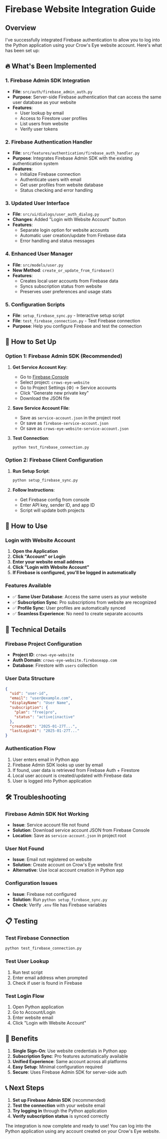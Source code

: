 # Firebase Website Integration Guide

## Overview

I've successfully integrated Firebase authentication to allow you to log into the Python application using your Crow's Eye website account. Here's what has been set up:

## 🔥 What's Been Implemented

### 1. Firebase Admin SDK Integration
- **File**: `src/auth/firebase_admin_auth.py`
- **Purpose**: Server-side Firebase authentication that can access the same user database as your website
- **Features**:
  - User lookup by email
  - Access to Firestore user profiles
  - List users from website
  - Verify user tokens

### 2. Firebase Authentication Handler
- **File**: `src/features/authentication/firebase_auth_handler.py`
- **Purpose**: Integrates Firebase Admin SDK with the existing authentication system
- **Features**:
  - Initialize Firebase connection
  - Authenticate users with email
  - Get user profiles from website database
  - Status checking and error handling

### 3. Updated User Interface
- **File**: `src/ui/dialogs/user_auth_dialog.py`
- **Changes**: Added "Login with Website Account" button
- **Features**:
  - Separate login option for website accounts
  - Automatic user creation/update from Firebase data
  - Error handling and status messages

### 4. Enhanced User Manager
- **File**: `src/models/user.py`
- **New Method**: `create_or_update_from_firebase()`
- **Features**:
  - Creates local user accounts from Firebase data
  - Syncs subscription status from website
  - Preserves user preferences and usage stats

### 5. Configuration Scripts
- **File**: `setup_firebase_sync.py` - Interactive setup script
- **File**: `test_firebase_connection.py` - Test Firebase connection
- **Purpose**: Help you configure Firebase and test the connection

## 🚀 How to Set Up

### Option 1: Firebase Admin SDK (Recommended)

1. **Get Service Account Key**:
   - Go to [Firebase Console](https://console.firebase.google.com/)
   - Select project: `crows-eye-website`
   - Go to Project Settings (⚙️) → Service accounts
   - Click "Generate new private key"
   - Download the JSON file

2. **Save Service Account File**:
   - Save as `service-account.json` in the project root
   - Or save as `firebase-service-account.json`
   - Or save as `crows-eye-website-service-account.json`

3. **Test Connection**:
   ```bash
   python test_firebase_connection.py
   ```

### Option 2: Firebase Client Configuration

1. **Run Setup Script**:
   ```bash
   python setup_firebase_sync.py
   ```

2. **Follow Instructions**:
   - Get Firebase config from console
   - Enter API key, sender ID, and app ID
   - Script will update both projects

## 🎯 How to Use

### Login with Website Account

1. **Open the Application**
2. **Click "Account" or Login**
3. **Enter your website email address**
4. **Click "Login with Website Account"**
5. **If Firebase is configured, you'll be logged in automatically**

### Features Available

- ✅ **Same User Database**: Access the same users as your website
- ✅ **Subscription Sync**: Pro subscriptions from website are recognized
- ✅ **Profile Sync**: User profiles are automatically synced
- ✅ **Seamless Experience**: No need to create separate accounts

## 🔧 Technical Details

### Firebase Project Configuration
- **Project ID**: `crows-eye-website`
- **Auth Domain**: `crows-eye-website.firebaseapp.com`
- **Database**: Firestore with `users` collection

### User Data Structure
```json
{
  "uid": "user-id",
  "email": "user@example.com",
  "displayName": "User Name",
  "subscription": {
    "plan": "free|pro",
    "status": "active|inactive"
  },
  "createdAt": "2025-01-27T...",
  "lastLoginAt": "2025-01-27T..."
}
```

### Authentication Flow
1. User enters email in Python app
2. Firebase Admin SDK looks up user by email
3. If found, user data is retrieved from Firebase Auth + Firestore
4. Local user account is created/updated with Firebase data
5. User is logged into Python application

## 🛠️ Troubleshooting

### Firebase Admin SDK Not Working
- **Issue**: Service account file not found
- **Solution**: Download service account JSON from Firebase Console
- **Location**: Save as `service-account.json` in project root

### User Not Found
- **Issue**: Email not registered on website
- **Solution**: Create account on Crow's Eye website first
- **Alternative**: Use local account creation in Python app

### Configuration Issues
- **Issue**: Firebase not configured
- **Solution**: Run `python setup_firebase_sync.py`
- **Check**: Verify `.env` file has Firebase variables

## 📋 Testing

### Test Firebase Connection
```bash
python test_firebase_connection.py
```

### Test User Lookup
1. Run test script
2. Enter email address when prompted
3. Check if user is found in Firebase

### Test Login Flow
1. Open Python application
2. Go to Account/Login
3. Enter website email
4. Click "Login with Website Account"

## 🎉 Benefits

1. **Single Sign-On**: Use website credentials in Python app
2. **Subscription Sync**: Pro features automatically available
3. **Unified Experience**: Same account across all platforms
4. **Easy Setup**: Minimal configuration required
5. **Secure**: Uses Firebase Admin SDK for server-side auth

## 📞 Next Steps

1. **Set up Firebase Admin SDK** (recommended)
2. **Test the connection** with your website email
3. **Try logging in** through the Python application
4. **Verify subscription status** is synced correctly

The integration is now complete and ready to use! You can log into the Python application using any account created on your Crow's Eye website. 